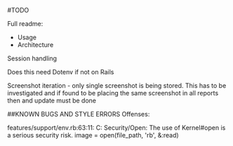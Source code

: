 #TODO

Full readme:
* Usage
* Architecture 

Session handling

Does this need Dotenv if not on Rails

Screenshot iteration - only single screenshot is being stored. This has to be investigated and if found to be placing the same screenshot in all reports then and update must be done


##KNOWN BUGS AND STYLE ERRORS
Offenses:

features/support/env.rb:63:11: C: Security/Open: The use of Kernel#open is a serious security risk.
  image = open(file_path, 'rb', &:read)
